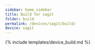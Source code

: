 ```yaml
---
sidebar: home_sidebar
title: Build for sagit
folder: build
permalink: /devices/sagit/build/
device: sagit
---
```

{% include templates/device_build.md %}
